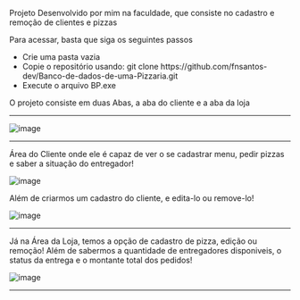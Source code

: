 Projeto Desenvolvido por mim na faculdade, que consiste no cadastro e remoção de clientes e pizzas

Para acessar, basta que siga os seguintes passos

<ul>
 <li>Crie uma pasta vazia</li>
 <li>Copie o repositório usando: git clone https://github.com/fnsantos-dev/Banco-de-dados-de-uma-Pizzaria.git</li>
 <li>Execute o arquivo BP.exe</li>
</ul>

O projeto consiste em duas Abas, a aba do cliente e a aba da loja


<hr>


 
![image](https://github.com/user-attachments/assets/5f7e32bb-929d-4ee0-a97d-5fba47a996fb)

<hr>
Área do Cliente onde ele é capaz de ver o se cadastrar menu, pedir pizzas e saber a situação do entregador!

 ![image](https://github.com/user-attachments/assets/9e8ff98d-3426-4c4f-b71d-b2d05fc0b81e)

 Além de criarmos um cadastro do cliente, e edita-lo ou remove-lo!

![image](https://github.com/user-attachments/assets/d9149a27-8bbd-41ed-9768-2a8ccf04fb65)

<hr>

Já na Área da Loja, temos a opção de cadastro de pizza, edição ou remoção! Além de sabermos a quantidade de entregadores disponiveis, o status da entrega e o montante total dos pedidos!


![image](https://github.com/user-attachments/assets/1395fd69-2aa2-4e20-aaad-c8bce8598512)


<hr>








 

